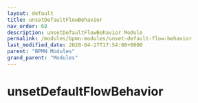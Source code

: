 ```yaml
---
layout: default
title: unsetDefaultFlowBehavior 
nav_order: 68
description: unsetDefaultFlowBehavior Module
permalink: /modules/bpmn-modules/unset-default-flow-behavior
last_modified_date: 2020-04-27T17:54:08+0000
parent: "BPMN Modules"
grand_parent: "Modules"
---
```


# unsetDefaultFlowBehavior